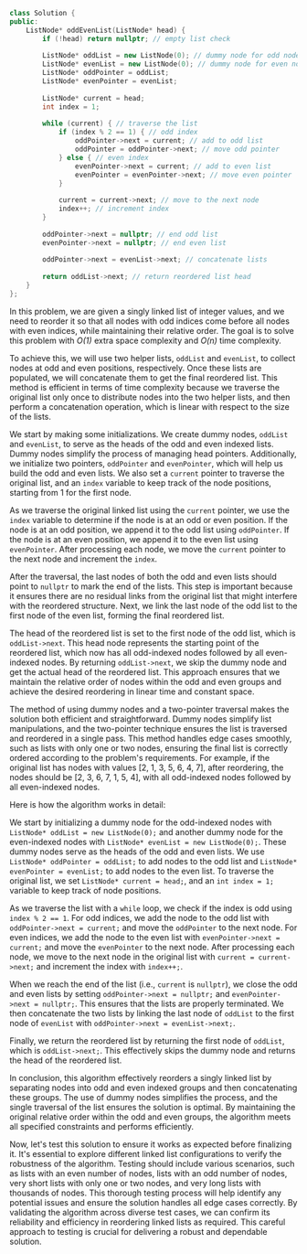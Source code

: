 ``` cpp
class Solution {
public:
    ListNode* oddEvenList(ListNode* head) {
        if (!head) return nullptr; // empty list check
        
        ListNode* oddList = new ListNode(0); // dummy node for odd nodes
        ListNode* evenList = new ListNode(0); // dummy node for even nodes
        ListNode* oddPointer = oddList;
        ListNode* evenPointer = evenList;
        
        ListNode* current = head;
        int index = 1;
        
        while (current) { // traverse the list
            if (index % 2 == 1) { // odd index
                oddPointer->next = current; // add to odd list
                oddPointer = oddPointer->next; // move odd pointer
            } else { // even index
                evenPointer->next = current; // add to even list
                evenPointer = evenPointer->next; // move even pointer
            }
            
            current = current->next; // move to the next node
            index++; // increment index
        }
        
        oddPointer->next = nullptr; // end odd list
        evenPointer->next = nullptr; // end even list
        
        oddPointer->next = evenList->next; // concatenate lists
        
        return oddList->next; // return reordered list head
    }
};
```


In this problem, we are given a singly linked list of integer values, and we need to reorder it so that all nodes with odd indices come before all nodes with even indices, while maintaining their relative order. The goal is to solve this problem with *O(1)* extra space complexity and *O(n)* time complexity.

To achieve this, we will use two helper lists, `oddList` and `evenList`, to collect nodes at odd and even positions, respectively. Once these lists are populated, we will concatenate them to get the final reordered list. This method is efficient in terms of time complexity because we traverse the original list only once to distribute nodes into the two helper lists, and then perform a concatenation operation, which is linear with respect to the size of the lists.

We start by making some initializations. We create dummy nodes, `oddList` and `evenList`, to serve as the heads of the odd and even indexed lists. Dummy nodes simplify the process of managing head pointers. Additionally, we initialize two pointers, `oddPointer` and `evenPointer`, which will help us build the odd and even lists. We also set a `current` pointer to traverse the original list, and an `index` variable to keep track of the node positions, starting from 1 for the first node.

As we traverse the original linked list using the `current` pointer, we use the `index` variable to determine if the node is at an odd or even position. If the node is at an odd position, we append it to the odd list using `oddPointer`. If the node is at an even position, we append it to the even list using `evenPointer`. After processing each node, we move the `current` pointer to the next node and increment the `index`.

After the traversal, the last nodes of both the odd and even lists should point to `nullptr` to mark the end of the lists. This step is important because it ensures there are no residual links from the original list that might interfere with the reordered structure. Next, we link the last node of the odd list to the first node of the even list, forming the final reordered list.

The head of the reordered list is set to the first node of the odd list, which is `oddList->next`. This head node represents the starting point of the reordered list, which now has all odd-indexed nodes followed by all even-indexed nodes. By returning `oddList->next`, we skip the dummy node and get the actual head of the reordered list. This approach ensures that we maintain the relative order of nodes within the odd and even groups and achieve the desired reordering in linear time and constant space.

The method of using dummy nodes and a two-pointer traversal makes the solution both efficient and straightforward. Dummy nodes simplify list manipulations, and the two-pointer technique ensures the list is traversed and reordered in a single pass. This method handles edge cases smoothly, such as lists with only one or two nodes, ensuring the final list is correctly ordered according to the problem's requirements. For example, if the original list has nodes with values [2, 1, 3, 5, 6, 4, 7], after reordering, the nodes should be [2, 3, 6, 7, 1, 5, 4], with all odd-indexed nodes followed by all even-indexed nodes.

Here is how the algorithm works in detail:

We start by initializing a dummy node for the odd-indexed nodes with `ListNode* oddList = new ListNode(0);` and another dummy node for the even-indexed nodes with `ListNode* evenList = new ListNode(0);`. These dummy nodes serve as the heads of the odd and even lists. We use `ListNode* oddPointer = oddList;` to add nodes to the odd list and `ListNode* evenPointer = evenList;` to add nodes to the even list. To traverse the original list, we set `ListNode* current = head;`, and an `int index = 1;` variable to keep track of node positions.

As we traverse the list with a `while` loop, we check if the index is odd using `index % 2 == 1`. For odd indices, we add the node to the odd list with `oddPointer->next = current;` and move the `oddPointer` to the next node. For even indices, we add the node to the even list with `evenPointer->next = current;` and move the `evenPointer` to the next node. After processing each node, we move to the next node in the original list with `current = current->next;` and increment the index with `index++;`.

When we reach the end of the list (i.e., `current` is `nullptr`), we close the odd and even lists by setting `oddPointer->next = nullptr;` and `evenPointer->next = nullptr;`. This ensures that the lists are properly terminated. We then concatenate the two lists by linking the last node of `oddList` to the first node of `evenList` with `oddPointer->next = evenList->next;`.

Finally, we return the reordered list by returning the first node of `oddList`, which is `oddList->next;`. This effectively skips the dummy node and returns the head of the reordered list.

In conclusion, this algorithm effectively reorders a singly linked list by separating nodes into odd and even indexed groups and then concatenating these groups. The use of dummy nodes simplifies the process, and the single traversal of the list ensures the solution is optimal. By maintaining the original relative order within the odd and even groups, the algorithm meets all specified constraints and performs efficiently.

Now, let's test this solution to ensure it works as expected before finalizing it. It's essential to explore different linked list configurations to verify the robustness of the algorithm. Testing should include various scenarios, such as lists with an even number of nodes, lists with an odd number of nodes, very short lists with only one or two nodes, and very long lists with thousands of nodes. This thorough testing process will help identify any potential issues and ensure the solution handles all edge cases correctly. By validating the algorithm across diverse test cases, we can confirm its reliability and efficiency in reordering linked lists as required. This careful approach to testing is crucial for delivering a robust and dependable solution.